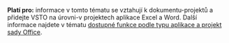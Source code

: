   **Platí pro:** informace v tomto tématu se vztahují k dokumentu\-projektů a přidejte VSTO na úrovni\-v projektech aplikace Excel a Word. Další informace najdete v tématu [dostupné funkce podle typu aplikace a projekt sady Office](../../vsto/features-available-by-office-application-and-project-type.md).

  